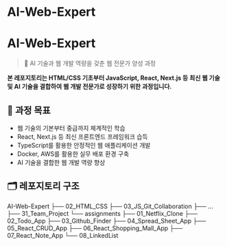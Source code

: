 # AI-Web-Expert

# AI-Web-Expert

> 🚀 AI 기술과 웹 개발 역량을 갖춘 웹 전문가 양성 과정

**본 레포지토리는 HTML/CSS 기초부터 JavaScript, React, Next.js 등 최신 웹 기술 및 AI 기술을 결합하여 웹 개발 전문가로 성장하기 위한 과정입니다.**

## 🎯 과정 목표

- 웹 기술의 기본부터 중급까지 체계적인 학습
- React, Next.js 등 최신 프론트엔드 프레임워크 습득
- TypeScript를 활용한 안정적인 웹 애플리케이션 개발
- Docker, AWS를 활용한 실무 배포 환경 구축
- AI 기술을 결합한 웹 개발 역량 향상

## 🗂 레포지토리 구조

AI-Web-Expert
├── 02_HTML_CSS
├── 03_JS_Git_Collaboration
├── ...
├── 31_Team_Project
└── assignments
├── 01_Netflix_Clone
├── 02_Todo_App
├── 03_Github_Finder
├── 04_Spread_Sheet_App
├── 05_React_CRUD_App
├── 06_React_Shopping_Mall_App
├── 07_React_Note_App
└── 08_LinkedList
